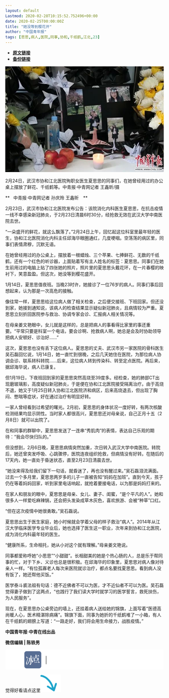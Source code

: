```yaml
---
layout: default
Lastmod: 2020-02-28T10:15:52.752496+00:00
date: 2020-02-25T00:00:00Z
title: "她没等到樱花开"
author: "中国青年报"
tags: [思思,病人,医院,同事,协和,千纸鹤,江北,23]
---
```


* [**原文链接**](https://mp.weixin.qq.com/s/6Q7SISWedSERRSBNp2uK9g)
* [**备份链接**](http://archive.ph/hVao3)


  

![](/images/post/5079b04479591a035b9002935a0ba2e8.jpg)

2月24日，武汉市协和江北医院殉职女医生夏思思的同事们，在她曾经用过的办公桌上摆放了鲜花、千纸鹤等。中青报·中青网记者 王鑫昕/摄

**   中青报·中青网记者 孙庆玲 王鑫昕　**

2月23日，武汉市协和江北医院发布公告：该院消化内科医生夏思思，在抗击疫情一线不幸感染新冠肺炎，于2月23日清晨6时30分，经抢救无效在武汉大学中南医院去世。

“一朵盛开的鲜花，就这么飘落了。”2月24日上午，回忆起这位科室里最年轻的医生，协和江北医院消化内科主任邱海华眼圈通红，几度哽咽。空荡荡的病区里，同事们表情肃穆，沉默无语。

在她曾经用过的办公桌上，摆放着一根蜡烛、三个苹果、七捧鲜花、无数的千纸鹤，还有一个红色的听诊器，上面贴着写有主人姓名的标签：夏思思。同事们在她生前用过的电脑上贴了四张她的照片，照片里的夏思思头戴花环，在一片春樱的映衬下，笑意盈盈。但这次，她没等到樱花盛开。

1月14日，夏思思值夜班。当晚23时许，她接诊了一位76岁的病人。同事们事后回想起来，认为那是一次高危的接触。

像往常一样，夏思思给这位病人做了相关检查，之后便交接班、下班回家。但还没到家，她接到通知说，该病人的检查结果显示疑似新冠肺炎，且病情较为严重。夏思思立刻折回医院参与救治、协调专家会诊、汇报病人相关情况等。

在母亲姜文艳眼中，女儿就是这样的，总是把病人的事看得比家里的事还重要。“平常只要是科室一个电话，要会诊啊、抢救病人啊，她总是会及时协助领导把病人安顿好、诊治好……”

这次，夏思思也没有丢下这位病人。夏思思的丈夫、武汉市另一家医院的骨科医生吴石磊回忆说，1月14日，她一直忙到很晚，之后几天她住在医院，为那位病人协调会诊、联系转科转院……后来，这位病人转到传染科、转至定点医院。再后来，据邱海华说，病人已康复。

但1月19日，下夜班回到家的夏思思突然高烧至39度多。经检查，她的肺部CT出现磨玻璃影，高度疑似新冠肺炎，于是便在协和江北医院接受隔离治疗。由于高烧不退，她又于1月25日转入协和江北医院济和病区，后来高烧退去，但出现了胸闷、憋喘等症状，好在通过治疗有明显好转。

一家人曾经看到过希望的曙光。2月初，夏思思的身体状况一度好转，有两次核酸检测结果均显示阴性。当时家人都很高兴，夏思思还对母亲说，自己正月十五（2月8日）就可以出院了。

在和同事的群聊中，夏思思发送了一连串“秀肌肉”的表情，表达自己乐观的期待：“我会尽快归队的。”

但没想到，2月6日晚，夏思思病情突然加重，次日转入武汉大学中南医院。转院后，她还曾突发呼吸、心跳骤停，医院连夜组织抢救，但病情没有好转。在随后的17天内，她一直处于昏迷状态，直至2月23日清晨去世。

“她没来得及给我们留下一句话，就昏迷了，再也没有醒过来。”吴石磊泪流满面。过去一个多月里，夏思思两岁多的儿子一直被告知“妈妈在加班”。直到今天，孩子仍在等着妈妈回家，听到家里电话响起，就抢着要接电话，以为那是妈妈打来的。

在家人和朋友的眼中，夏思思是母亲、女儿、妻子、闺蜜，“是个平凡的人”。她和很多人一样爱吃麻辣锅，还会把头发染成草木灰色，喜欢旅游、会被“种草”口红。

“但在这次疫情中她很勇敢。”吴石磊说。

夏思思出生于医生家庭，她小时候就会学着父母的样子救治“病人”。2014年从江汉大学临床医学专业毕业后，她也选择了医生这一职业，次年来到协和江北医院，成为消化内科最年轻的医生。

“健康所系，生命相托，她从小对这个就有理解。”母亲姜文艳说。

同事都爱称呼她“小思思”“小甜甜”。长相甜美的她是个热心肠的人，总是乐于帮同事的忙，对于下乡、义诊也总是很积极。在邱海华的印象里，夏思思对病人像对待亲人一样。“有位孤寡老人每次来医院就诊治疗，都点名要找夏思思。看到病人没有饭了，她还帮他买饭。”

医学泰斗裘法祖有句话：德不近佛者不可以为医，才不近仙者不可以为医。吴石磊觉得妻子做到了这两点，“也践行了我们读大学时就学习的医学誓言，救死扶伤，为人民服务”。

现在，在夏思思办公桌旁边的墙上，还挂着病人送给她的锦旗，上面写着“医德高尚暖人心，医术精湛除病痛”。锦旗下面，同事为她折的千纸鹤堆了一小箱，有人在千纸鹤的翅膀上写道：“一路走好，我们将会用生命接力，战胜疫情。”

**中国青年报·中青在线出品**

**微信编辑 | 陈轶男**

![](/images/post/705dfda6bb5643e34c5db443743fbf86.jpg)

觉得好看请点这里![](/images/post/75cfe91ed7e3db23759ecd10b6c0782e.jpg)

